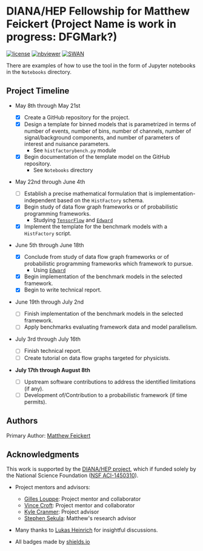 # DIANA/HEP Fellowship for Matthew Feickert (Project Name is work in progress: DFGMark?)

[![license](https://img.shields.io/github/license/matthewfeickert/fellowship-project.svg)](https://github.com/matthewfeickert/fellowship-project/blob/master/LICENSE) [![nbviewer](https://img.shields.io/badge/view%20on-nbviewer-brightgreen.svg)](http://nbviewer.jupyter.org/github/matthewfeickert/fellowship-project/tree/master/Notebooks/) [![SWAN](http://swanserver.web.cern.ch/swanserver/images/badge_swan_white_150.png)](https://swan002.cern.ch/?projurl=https://github.com/matthewfeickert/fellowship-project.git)

There are examples of how to use the tool in the form of Jupyter notebooks in the `Notebooks` directory.

## Project Timeline

- May 8th through May 21st

  - [x] Create a GitHub repository for the project.
  - [x] Design a template for binned models that is parametrized in terms of number of events, number of bins, number of channels, number of signal/background components, and number of parameters of interest and nuisance parameters.
    - See `histfactorybench.py` module
  - [x] Begin documentation of the template model on the GitHub repository.
    - See `Notebooks` directory

- May 22nd through June 4th

  - [ ] Establish a precise mathematical formulation that is implementation-independent based on the `HistFactory` schema.
  - [x] Begin study of data flow graph frameworks or of probabilistic programming frameworks.
    - Studying [`TensorFlow`](https://www.tensorflow.org/) and [`Edward`](http://edwardlib.org/)
  - [x] Implement the template for the benchmark models with a `HistFactory` script.

- June 5th through June 18th

  - [x] Conclude from study of data flow graph frameworks or of probabilistic programming frameworks which framework to pursue.
    - Using [`Edward`](http://edwardlib.org/)
  - [x] Begin implementation of the benchmark models in the selected framework.
  - [x] Begin to write technical report.

- June 19th through July 2nd

  - [ ] Finish implementation of the benchmark models in the selected framework.
  - [ ] Apply benchmarks evaluating framework data and model parallelism.

- July 3rd through July 16th

  - [ ] Finish technical report.
  - [ ] Create tutorial on data flow graphs targeted for physicists.

- **July 17th through August 8th**

  - [ ] Upstream software contributions to address the identified limitations (if any).
  - [ ] Development of/Contribution to a probabilistic framework (if time permits).

## Authors

Primary Author: [Matthew Feickert](http://www.matthewfeickert.com/)

## Acknowledgments

This work is supported by the [DIANA/HEP project](http://diana-hep.org/), which if funded solely by the National Science Foundation ([NSF ACI-1450310](https://www.nsf.gov/awardsearch/showAward?AWD_ID=1450310)).

- Project mentors and advisors:

  - [Gilles Louppe](https://glouppe.github.io/): Project mentor and collaborator
  - [Vince Croft](https://www.nikhef.nl/~vcroft/): Project mentor and collaborator
  - [Kyle Cranmer](http://as.nyu.edu/faculty/kyle-s-cranmer.html.html): Project advisor
  - [Stephen Sekula](http://www.physics.smu.edu/sekula/): Matthew's research advisor

- Many thanks to [Lukas Heinrich](https://github.com/lukasheinrich) for insightful discussions.

- All badges made by [shields.io](http://shields.io/)
